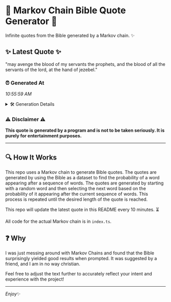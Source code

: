 # 📖 Markov Chain Bible Quote Generator 📖

Infinite quotes from the Bible generated by a Markov chain. ✨

## ✨ Latest Quote ✨
"may avenge the blood of my servants the prophets, and the blood of all the servants of the lord, at the hand of jezebel."

### ⏰ Generated At
*10:55:59 AM*

<details>
    <summary>🛠️ Generation Details</summary>
    <p>
        <strong>🌱 Seed:</strong> may<br>
        <strong>🔄 Iterations:</strong> 23<br>
        <strong>📜 Context History:</strong><br>[ may ]: avenge<br>[ may, avenge ]: the<br>[ may, avenge, the ]: blood<br>[ may, avenge, the, blood ]: of<br>[ may, avenge, the, blood, of ]: my<br>[ may, avenge, the, blood, of, my ]: servants<br>[ avenge, the, blood, of, my, servants ]: the<br>[ the, blood, of, my, servants, the ]: prophets,<br>[ blood, of, my, servants, the, prophets, ]: and<br>[ of, my, servants, the, prophets,, and ]: the<br>[ my, servants, the, prophets,, and, the ]: blood<br>[ servants, the, prophets,, and, the, blood ]: of<br>[ the, prophets,, and, the, blood, of ]: all<br>[ prophets,, and, the, blood, of, all ]: the<br>[ and, the, blood, of, all, the ]: servants<br>[ the, blood, of, all, the, servants ]: of<br>[ blood, of, all, the, servants, of ]: the<br>[ of, all, the, servants, of, the ]: lord,<br>[ all, the, servants, of, the, lord, ]: at<br>[ the, servants, of, the, lord,, at ]: the<br>[ servants, of, the, lord,, at, the ]: hand<br>[ of, the, lord,, at, the, hand ]: of<br>[ the, lord,, at, the, hand, of ]: jezebel.<br>
    </p>
</details>

### ⚠️ Disclaimer ⚠️
**This quote is generated by a program and is not to be taken seriously. It is purely for entertainment purposes.**

---

## 🔍 How It Works

This repo uses a Markov chain to generate Bible quotes. The quotes are generated by using the Bible as a dataset to find the probability of a word appearing after a sequence of words. The quotes are generated by starting with a random word and then selecting the next word based on the probability of it appearing after the current sequence of words. This process is repeated until the desired length of the quote is reached.

This repo will update the latest quote in this README every 10 minutes. ⏳

All code for the actual Markov chain is in `index.ts`.

## ❓ Why

I was just messing around with Markov Chains and found that the Bible surprisingly yielded good results when prompted. 
It was suggested by a friend, and I am in no way christian.

Feel free to adjust the text further to accurately reflect your intent and experience with the project!

---

*Enjoy*✨
